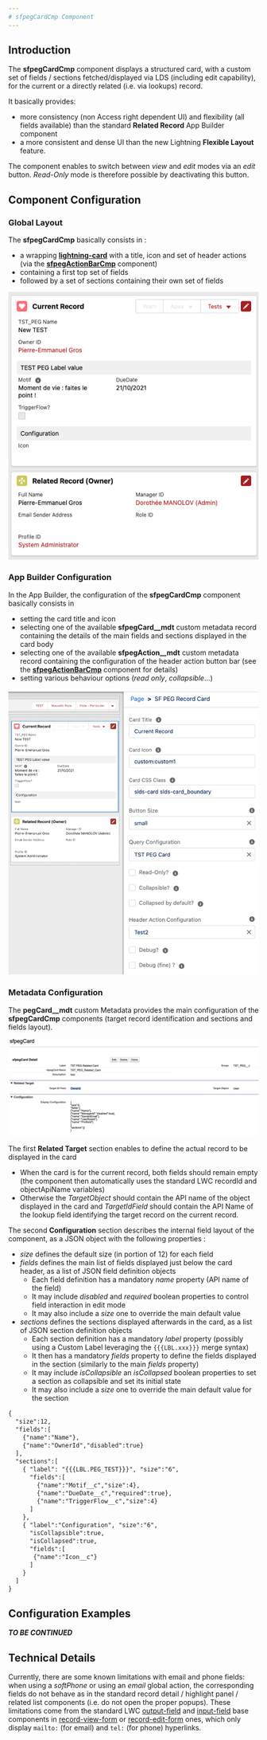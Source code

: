```yaml
---
# sfpegCardCmp Component
---
```


## Introduction

The **sfpegCardCmp** component displays a structured card, with a custom
set of fields / sections fetched/displayed via LDS (including edit capability),
for the current or a directly related (i.e. via lookups) record.

It basically provides:
* more consistency (non Access right dependent UI) and flexibility
(all fields available) than the standard **Related Record** App Builder component 
* a more consistent and dense UI than the new Lightning **Flexible Layout** feature. 

The component enables to switch between _view_ and _edit_ modes via an _edit_
button. _Read-Only_ mode is therefore possible by deactivating this button.


## Component Configuration

### Global Layout

The **sfpegCardCmp** basically consists in :
* a wrapping **[lightning-card](https://developer.salesforce.com/docs/component-library/bundle/lightning-card/documentation)** 
with a title, icon and set of header actions (via the **[sfpegActionBarCmp](/help/sfpegActionBarCmp.md)** component)
* containing a first top set of fields
* followed by a set of sections containing their own set of fields

![Cards on different records](/media/sfpegCard.png) 


### App Builder Configuration

In the App Builder, the configuration of the **sfpegCardCmp** component basically
consists in 
* setting the card title and icon
* selecting one of the available **sfpegCard__mdt** custom metadata record containing the details
of the main fields and sections displayed in the card body
* selecting one of the available **sfpegAction__mdt** custom metadata record containing the 
configuration of the header action button bar (see the **[sfpegActionBarCmp](/help/sfpegActionBarCmp.md)** component for details)
* setting various behaviour options (_read only_, _collapsible_...)

![Record Card Configuration](/media/sfpegCardConfiguration.png)


### Metadata Configuration

The **pegCard__mdt** custom Metadata provides the main configuration of the **sfpegCardCmp** components
(target record identification and sections and fields layout).

![Record Card Metadata](/media/sfpegCardMeta.png)

The first **Related Target** section enables to define the actual record to be displayed in the card
* When the card is for the current record, both fields should remain empty
(the component then automatically uses the standard LWC recordId and objectApiName variables)
* Otherwise the _TargetObject_ should contain the API name of the object displayed in the card
and _TargetIdField_ should contain the API Name of the lookup field identifying the target record
on the current record. 

The second **Configuration** section describes the internal field layout of the component,
as a JSON object with the following properties :
* _size_ defines the default size (in portion of 12) for each field
* _fields_ defines the main list of fields displayed just below the card header, as a list
of JSON field definition objects
  * Each field definition has a mandatory _name_ property (API name of the field)
  * It may include _disabled_ and _required_ boolean properties to control field interaction
  in edit mode
  * It may also include a _size_ one to override the main default value
* _sections_ defines the sections displayed afterwards in the card, as a list of JSON section
definition objects
  * Each section definition has a mandatory _label_ property (possibly using a Custom Label
  leveraging the `{{{LBL.xxx}}}` merge syntax)
  * It then has a mandatory _fields_ property to define the fields displayed in the section
  (similarly to the main _fields_ property)
  * It may include _isCollapsible_ an _isCollapsed_ boolean properties to set a section
  as collapsible and set its initial state
  * It may also include a _size_ one to override the main default value for the section

```
{
  "size":12,
  "fields":[
    {"name":"Name"},
    {"name":"OwnerId","disabled":true}
  ],
  "sections":[
    { "label": "{{{LBL.PEG_TEST}}}", "size":"6",
      "fields":[
        {"name":"Motif__c","size":4},
        {"name":"DueDate__c","required":true},
        {"name":"TriggerFlow__c","size":4}
      ]
    },
    { "label":"Configuration", "size":"6",
      "isCollapsible":true,
      "isCollapsed":true,
      "fields":[
       {"name":"Icon__c"}
      ]
    }
  ]
}
```


## Configuration Examples

***TO BE CONTINUED***


## Technical Details

Currently, there are some known limitations with email and phone fields: when using a _softPhone_
or using an _email_ global action, the corresponding fields do not behave as in the standard 
record detail / highlight panel / related list components (i.e. do not open the proper popups).
These limitations come from the standard LWC
[output-field](https://developer.salesforce.com/docs/component-library/bundle/lightning-output-field/documentation)
and
[input-field](https://developer.salesforce.com/docs/component-library/bundle/lightning-input-field/documentation)
base components in 
[record-view-form](https://developer.salesforce.com/docs/component-library/bundle/lightning-record-view-form/documentation)
or
[record-edit-form](https://developer.salesforce.com/docs/component-library/bundle/lightning-record-edit-form/documentation)
ones, which only display `mailto:` (for email) and `tel:` (for phone) hyperlinks.

